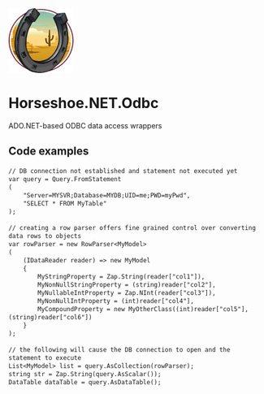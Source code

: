 ﻿![Horseshoe.NET icon](https://raw.githubusercontent.com/route595/Horseshoe.NET/refs/heads/main/assets/images/horseshoe-icon-128x128.png)

# Horseshoe.NET.Odbc

ADO.NET-based ODBC data access wrappers

## Code examples

```
// DB connection not established and statement not executed yet
var query = Query.FromStatement
(
	"Server=MYSVR;Database=MYDB;UID=me;PWD=myPwd", 
	"SELECT * FROM MyTable"
); 

// creating a row parser offers fine grained control over converting data rows to objects
var rowParser = new RowParser<MyModel>
(
	(IDataReader reader) => new MyModel
	{
		MyStringProperty = Zap.String(reader["col1"]),
		MyNonNullStringProperty = (string)reader["col2"],
		MyNullableIntProperty = Zap.NInt(reader["col3"]),
		MyNonNullIntProperty = (int)reader["col4"],
		MyCompoundProperty = new MyOtherClass((int)reader["col5"], (string)reader["col6"])
	}
);

// the following will cause the DB connection to open and the statement to execute
List<MyModel> list = query.AsCollection(rowParser);
string str = Zap.String(query.AsScalar());
DataTable dataTable = query.AsDataTable();
```
